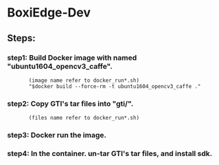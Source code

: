 # BoxiEdge-Dev
## Steps:
### step1: Build Docker image with named "ubuntu1604_opencv3_caffe".
           (image name refer to docker_run*.sh)
           "$docker build --force-rm -t ubuntu1604_opencv3_caffe ."
### step2: Copy GTI's tar files into "gti/".
           (files name refer to docker_run*.sh)
### step3: Docker run the image.
### step4: In the container. un-tar GTI's tar files, and install sdk.
